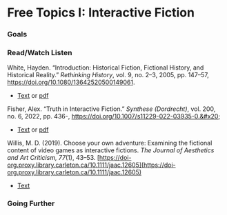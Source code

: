 # Free Topics I: Interactive Fiction

### Goals



### Read/Watch Listen

White, Hayden. “Introduction: Historical Fiction, Fictional History, and Historical Reality.” _Rethinking History_, vol. 9, no. 2–3, 2005, pp. 147–57, https://doi.org/10.1080/13642520500149061.

* [Text](https://journals-scholarsportal-info.proxy.library.carleton.ca/details/13642529/v9i2-3/147\_ihffhahr.xml) or [pdf](https://journals-scholarsportal-info.proxy.library.carleton.ca/pdf/13642529/v9i2-3/147\_ihffhahr.xml\_en)&#x20;

Fisher, Alex. “Truth in Interactive Fiction.” _Synthese (Dordrecht)_, vol. 200, no. 6, 2022, pp. 436-, https://doi.org/10.1007/s11229-022-03935-0.&#x20;

* [Text](https://link-springer-com.proxy.library.carleton.ca/article/10.1007/s11229-022-03935-0) or [pdf](https://link-springer-com.proxy.library.carleton.ca/content/pdf/10.1007/s11229-022-03935-0.pdf)

Willis, M. D. (2019). Choose your own adventure: Examining the fictional content of video games as interactive fictions. _The Journal of Aesthetics and Art Criticism,_ _77_(1), 43–53. [https://doi-org.proxy.library.carleton.ca/10.1111/jaac.12605](https://doi-org.proxy.library.carleton.ca/10.1111/jaac.12605)

* [Text](https://academic-oup-com.proxy.library.carleton.ca/jaac/article/77/1/43/5981465)

### Going Further
